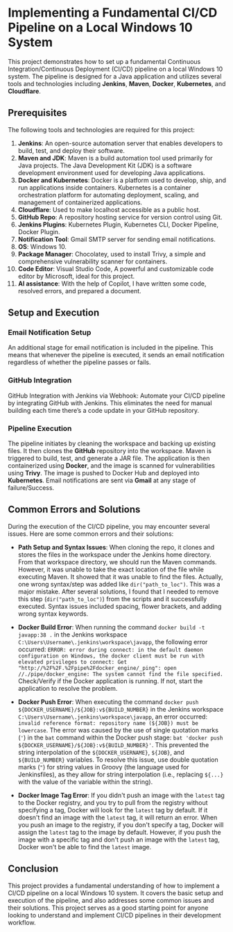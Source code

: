  #  **Implementing a Fundamental CI/CD Pipeline on a Local Windows 10 System** 

This project demonstrates how to set up a fundamental Continuous Integration/Continuous Deployment (CI/CD) pipeline on a local Windows 10 system. The pipeline is designed for a Java application and utilizes several tools and technologies including **Jenkins**, **Maven**, **Docker**, **Kubernetes**, and **Cloudflare**.

## **Prerequisites**

The following tools and technologies are required for this project:

1. **Jenkins**: An open-source automation server that enables developers to build, test, and deploy their software.
2. **Maven and JDK**: Maven is a build automation tool used primarily for Java projects. The Java Development Kit (JDK) is a software development environment used for developing Java applications.
3. **Docker and Kubernetes**: Docker is a platform used to develop, ship, and run applications inside containers. Kubernetes is a container orchestration platform for automating deployment, scaling, and management of containerized applications.
4. **Cloudflare**: Used to make localhost accessible as a public host.
5. **GitHub Repo**: A repository hosting service for version control using Git.
6. **Jenkins Plugins**: Kubernetes Plugin, Kubernetes CLI, Docker Pipeline, Docker Plugin.
7. **Notification Tool**: Gmail SMTP server for sending email notifications.
8. **OS**: Windows 10.
9. **Package Manager**: Chocolatey, used to install Trivy, a simple and comprehensive vulnerability scanner for containers.
10. **Code Editor**: Visual Studio Code, A powerful and customizable code editor by Microsoft, ideal for this project.
11. **AI assistance**: With the help of Copilot, I have written some code, resolved errors, and prepared a document.

## **Setup and Execution**

### **Email Notification Setup**

An additional stage for email notification is included in the pipeline. This means that whenever the pipeline is executed, it sends an email notification regardless of whether the pipeline passes or fails. 

### **GitHub Integration**

GitHub Integration with Jenkins via Webhook: Automate your CI/CD pipeline by integrating GitHub with Jenkins. This eliminates the need for manual building each time there’s a code update in your GitHub repository. 

### **Pipeline Execution**

The pipeline initiates by cleaning the workspace and backing up existing files. It then clones the **GitHub** repository into the workspace. Maven is triggered to build, test, and generate a JAR file. The application is then containerized using **Docker**, and the image is scanned for vulnerabilities using **Trivy**. The image is pushed to Docker Hub and deployed into **Kubernetes**. Email notifications are sent via **Gmail** at any stage of failure/Success.

## **Common Errors and Solutions**

During the execution of the CI/CD pipeline, you may encounter several issues. Here are some common errors and their solutions:

- **Path Setup and Syntax Issues**: When cloning the repo, it clones and stores the files in the workspace under the Jenkins home directory. From that workspace directory, we should run the Maven commands. However, it was unable to take the exact location of the file while executing Maven. It showed that it was unable to find the files. Actually, one wrong syntax/step was added like `dir("path_to_loc")`. This was a major mistake. After several solutions, I found that I needed to remove this step (`dir("path_to_loc")`) from the scripts and it successfully executed. Syntax issues included spacing, flower brackets, and adding wrong syntax keywords.

- **Docker Build Error**: When running the command `docker build -t javapp:38 .` in the Jenkins workspace `C:\Users\Username\.jenkins\workspace\javapp`, the following error occurred: `ERROR: error during connect: in the default daemon configuration on Windows, the docker client must be run with elevated privileges to connect: Get "http://%2F%2F.%2Fpipe%2Fdocker_engine/_ping": open //./pipe/docker_engine: The system cannot find the file specified.` Check/Verify if the Docker application is running. If not, start the application to resolve the problem.

- **Docker Push Error**: When executing the command `docker push ${DOCKER_USERNAME}/${JOB}:v${BUILD_NUMBER}` in the Jenkins workspace `C:\Users\Username\.jenkins\workspace\javapp`, an error occurred: `invalid reference format: repository name (${JOB}) must be lowercase`. The error was caused by the use of single quotation marks (`'`) in the `bat` command within the Docker push stage: `bat 'docker push ${DOCKER_USERNAME}/${JOB}:v${BUILD_NUMBER}'`. This prevented the string interpolation of the `${DOCKER_USERNAME}`, `${JOB}`, and `${BUILD_NUMBER}` variables. To resolve this issue, use double quotation marks (`"`) for string values in Groovy (the language used for Jenkinsfiles), as they allow for string interpolation (i.e., replacing `${...}` with the value of the variable within the string).

- **Docker Image Tag Error**: If you didn't push an image with the `latest` tag to the Docker registry, and you try to pull from the registry without specifying a tag, Docker will look for the `latest` tag by default. If it doesn't find an image with the `latest` tag, it will return an error. When you push an image to the registry, if you don't specify a tag, Docker will assign the `latest` tag to the image by default. However, if you push the image with a specific tag and don't push an image with the `latest` tag, Docker won't be able to find the `latest` image.

## **Conclusion**

This project provides a fundamental understanding of how to implement a CI/CD pipeline on a local Windows 10 system. It covers the basic setup and execution of the pipeline, and also addresses some common issues and their solutions. This project serves as a good starting point for anyone looking to understand and implement CI/CD pipelines in their development workflow.
